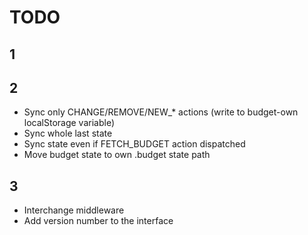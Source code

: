 # TODO

## 1

## 2
* Sync only CHANGE/REMOVE/NEW_* actions (write to budget-own localStorage variable)
* Sync whole last state
* Sync state even if FETCH_BUDGET action dispatched
* Move budget state to own .budget state path

## 3
* Interchange middleware
* Add version number to the interface 